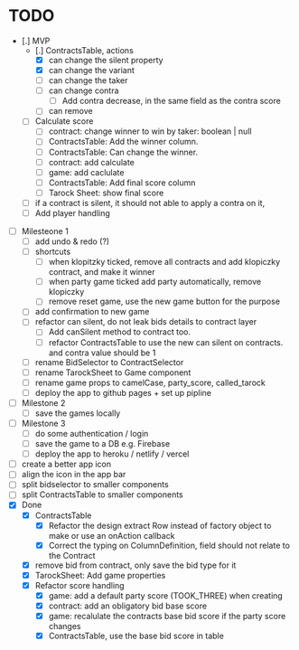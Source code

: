 # TODO

- [.] MVP
  - [.] ContractsTable, actions
    - [x] can change the silent property
    - [x] can change the variant
    - [ ] can change the taker
    - [ ] can change contra
      - [ ] Add contra decrease, in the same field as the contra score
    - [ ] can remove
  - [ ] Calculate score
    - [ ] contract: change winner to win by taker: boolean | null
    - [ ] ContractsTable: Add the winner column.
    - [ ] ContractsTable: Can change the winner.
    - [ ] contract: add calculate
    - [ ] game: add caclulate
    - [ ] ContractsTable: Add final score column
    - [ ] Tarock Sheet: show final score
  - [ ] if a contract is silent, it should not able to apply a contra on it, 
  - [ ] Add player handling
- [ ] Milesteone 1
  - [ ] add undo & redo (?)
  - [ ] shortcuts
    - [ ] when klopitzky ticked, remove all contracts and add klopiczky contract, and make it winner
    - [ ] when party game ticked add party automatically, remove klopiczky
    - [ ] remove reset game, use the new game button for the purpose
  - [ ] add confirmation to new game
  - [ ] refactor can silent, do not leak bids details to contract layer
    - [ ] Add canSilent method to contract too.
    - [ ] refactor ContractsTable to use the new can silent on contracts.
    and contra value should be 1
  - [ ] rename BidSelector to ContractSelector
  - [ ] rename TarockSheet to Game component
  - [ ] rename game props to camelCase, party_score, called_tarock
  - [ ] deploy the app to github pages + set up pipline
- [ ] Milestone 2
  - [ ] save the games locally
- [ ] Milestone 3
  - [ ] do some authentication / login
  - [ ] save the game to a DB e.g. Firebase
  - [ ] deploy the app to heroku / netlify / vercel
- [ ] create a better app icon
- [ ] align the icon in the app bar
- [ ] split bidselector to smaller components
- [ ] split ContractsTable to smaller components
- [x] Done
  - [x] ContractsTable
    - [x] Refactor the design extract Row instead of factory object to make or use an onAction callback
    - [x] Correct the typing on ColumnDefinition, field should not relate to the Contract
  - [x] remove bid from contract, only save the bid type for it
  - [x] TarockSheet: Add game properties
  - [x] Refactor score handling
    - [x] game: add a default party score (TOOK_THREE) when creating
    - [x] contract: add an obligatory bid base score
    - [x] game: recalulate the contracts base bid score if the party score changes
    - [x] ContractsTable, use the base bid score in table
